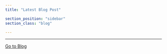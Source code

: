 ```yaml
---
title: "Latest Blog Post"

section_position: "sidebar"
section_class: "blog"

---
```

<hr />
<p>
    <a class="more-link" href="http://theredstringblog.com" target="_blank">
        <i class="fa fa-external-link"></i>
        Go to Blog
    </a>
</p>
